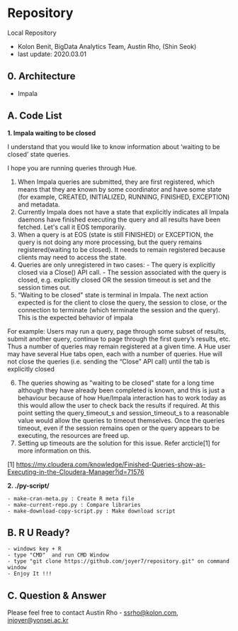 
# Repository 
Local Repository 
- Kolon Benit, BigData Analytics Team, Austin Rho, (Shin Seok)
- last update: 2020.03.01 

## 0. Architecture
- Impala



## A. Code List

**1. Impala waiting to be closed**

I understand that you would like to know information about ‘waiting to be closed’ state queries.

I hope you are running queries through Hue. 

1. When Impala queries are submitted, they are first registered, which means that they are known by some coordinator and have some state (for example, CREATED, INITIALIZED, RUNNING, FINISHED, EXCEPTION) and metadata.
2. Currently Impala does not have a state that explicitly indicates all Impala daemons have finished executing the query and all results have been fetched. Let's call it EOS temporarily.
3. When a query is at EOS (state is still FINISHED) or EXCEPTION, the query is not doing any more processing, but the query remains registered(waiting to be closed). It needs to remain registered because clients may need to access the state.
4. Queries are only unregistered in two cases: - The query is explicitly closed via a Close() API call. - The session associated with the query is closed, e.g. explicitly closed OR the session timeout is set and the session times out.
5. “Waiting to be closed" state is terminal in Impala. The next action expected is for the client to close the query, the session to close, or the connection to terminate (which terminate the session and the query). This is the expected behavior of impala

For example:
Users may run a query, page through some subset of results, submit another query, continue to page through the first query’s results, etc. Thus a number of queries may remain registered at a given time. A Hue user may have several Hue tabs open, each with a number of queries. Hue will not close the queries (i.e. sending the “Close” API call) until the tab is explicitly closed

6. The queries showing as "waiting to be closed" state for a long time although they have already been completed is known, and this is just a behaviour because of how Hue/Impala interaction has to work today as this would allow the user to check back the results if required. At this point setting the query_timeout_s and session_timeout_s to a reasonable value would allow the queries to timeout themselves. Once the queries timeout, even if the session remains open or the query appears to be executing, the resources are freed up.
7. Setting up timeouts are the solution for this issue. Refer arcticle[1] for more information on this.

[1] https://my.cloudera.com/knowledge/Finished-Queries-show-as-Executing-in-the-Cloudera-Manager?id=71576




**2. ./py-script/**

    - make-cran-meta.py : Create R meta file 
    - make-current-repo.py : Compare libraries
	- make-download-copy-script.py : Make download script



## B. R U Ready?
    - windows key + R
    - type "CMD"  and run CMD Window
    - type "git clone https://github.com/joyer7/repository.git" on command window
    - Enjoy It !!!
    

## C. Question & Answer
Please feel free to contact Austin Rho 
    - ssrho@kolon.com, injoyer@yonsei.ac.kr


